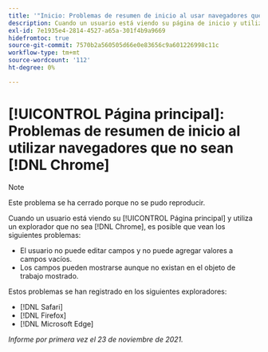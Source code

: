 ```yaml
---
title: '"Inicio: Problemas de resumen de inicio al usar navegadores que no sean Chrome'
description: Cuando un usuario está viendo su página de inicio y utiliza un explorador que no sea Chrome, puede que vea los distintos problemas.
exl-id: 7e1935e4-2814-4527-a65a-301f4b9a9669
hidefromtoc: true
source-git-commit: 7570b2a560505d66e0e83656c9a601226998c11c
workflow-type: tm+mt
source-wordcount: '112'
ht-degree: 0%

---
```


# [!UICONTROL Página principal]: Problemas de resumen de inicio al utilizar navegadores que no sean [!DNL Chrome]

>[!NOTE]
>
>Este problema se ha cerrado porque no se pudo reproducir.


Cuando un usuario está viendo su [!UICONTROL Página principal] y utiliza un explorador que no sea [!DNL Chrome], es posible que vean los siguientes problemas:

* El usuario no puede editar campos y no puede agregar valores a campos vacíos.
* Los campos pueden mostrarse aunque no existan en el objeto de trabajo mostrado.

Estos problemas se han registrado en los siguientes exploradores:

* [!DNL Safari]
* [!DNL Firefox]
* [!DNL Microsoft Edge]

_Informe por primera vez el 23 de noviembre de 2021._
